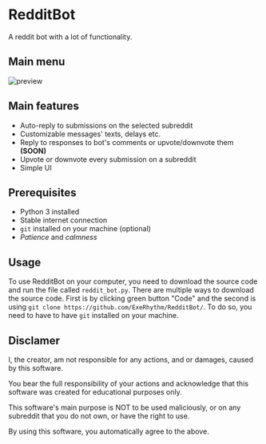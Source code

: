 # RedditBot
 A reddit bot with a lot of functionality.
 
## Main menu
![preview]

## Main features
 * Auto-reply to submissions on the selected subreddit
 * Customizable messages' texts, delays etc.
 * Reply to responses to bot's comments or upvote/downvote them **(SOON)**
 * Upvote or downvote every submission on a subreddit
 * Simple UI
 
## Prerequisites
 * Python 3 installed
 * Stable internet connection
 * `git` installed on your machine (optional)
 * *Patience* and *calmness*

## Usage
 To use RedditBot on your computer, you need to download the source code and run the file called `reddit_bot.py`.
 There are multiple ways to download the source code. First is by clicking green button "Code" and the second is using `git clone https://github.com/ExeRhythm/RedditBot/`. To do so, you need to have to have `git` installed on your machine. 

## Disclamer 
I, the creator, am not responsible for any actions, and or damages, caused by this software.

You bear the full responsibility of your actions and acknowledge that this software was created for educational purposes only.

This software's main purpose is NOT to be used maliciously, or on any subreddit that you do not own, or have the right to use.

By using this software, you automatically agree to the above.


[preview]: https://repository-images.githubusercontent.com/343395445/0b227e80-7aa3-11eb-9008-ab10e513e72e
